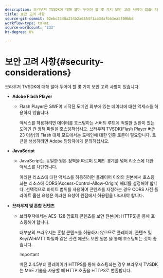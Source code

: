 ```yaml
---
description: 브라우저 TVSDK에 대해 알아 두어야 할 몇 가지 보안 고려 사항이 있습니다.
title: 보안 고려 사항
source-git-commit: 02ebc3548a254b2a6554f1ab34afbb3ea5f09bb8
workflow-type: tm+mt
source-wordcount: '233'
ht-degree: 0%

---
```


# 보안 고려 사항{#security-considerations}

브라우저 TVSDK에 대해 알아 두어야 할 몇 가지 보안 고려 사항이 있습니다.

* **Adobe Flash Player**

   * Flash Player은 SWF이 시작된 도메인 외부에 있는 데이터에 대한 액세스를 허용하지 않습니다.

     액세스를 허용하려면 데이터를 호스팅하는 서버의 루트에 적절한 권한이 있는 도메인 간 정책 파일을 호스팅하십시오. 브라우저 TVSDK(Flash Player 버전 23 이상)의 Flash 대체 모드에서는 도메인에 대한 인증 토큰이 필요합니다. 토큰을 생성하려면 Adobe 담당자에게 문의하십시오.

* **JavaScript**

   * JavaScript는 동일한 원본 정책을 따르며 도메인 경계를 넘어 리소스에 대한 액세스를 차단합니다.

     이러한 리소스에 대한 액세스를 허용하려면 플레이어 이외의 원본에서 호스팅되는 리소스에 CORS(Access-Control-Allow-Origin) 헤더를 설정해야 합니다. 선택적으로 바이트 범위를 사용하여 콘텐츠를 지정하는 경우 CORS 사전 플라이트 옵션 요청은 이러한 요청이 원점에서 허용됨을 나타내야 합니다.

* **브라우저 및 혼합 컨텐츠**

   * 브라우저에서는 AES-128 암호화 콘텐츠를 보안 원본(예: HTTPS)을 통해 호스팅해야 합니다.

     대부분의 브라우저는 혼합 콘텐츠를 허용하지 않으므로 플레이어, 콘텐츠 및 Key/WebVTT 파일과 같은 관련 에셋도 보안 원본 을 통해 호스팅되는 것이 좋습니다.

     >[!IMPORTANT]
     >
     >버전 2.4.5부터 플레이어가 HTTPS를 통해 호스팅되는 경우 브라우저 TVSDK는 MSE 기술을 사용할 때 HTTP 호출을 HTTPS로 변환합니다.
